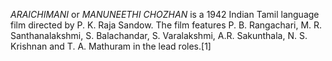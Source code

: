 _ARAICHIMANI_ or _MANUNEETHI CHOZHAN_ is a 1942 Indian Tamil language film directed by P. K. Raja Sandow. The film features P. B. Rangachari, M. R. Santhanalakshmi, S. Balachandar, S. Varalakshmi, A.R. Sakunthala, N. S. Krishnan and T. A. Mathuram in the lead roles.[1]
